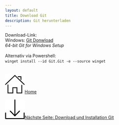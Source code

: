 ```yaml
---
layout: default
title: Download Git
description: Git herunterladen
---
```

Download-Link:<br>
Windows: [Git Donwload](https://www.git-scm.com/download/win)<br>
*64-bit Git for Windows Setup*
<br>
<br>
Alternativ via Powershell:<br>
`winget install --id Git.Git -e --source winget`
<br><br><br>
[![Home](./assets/img/home.png)Home](https://git.fullme.sh/)<br><br>
[![Download und Installation Git](./assets/img/download.png)Nächste Seite: Download und Installation Git](./install.html)